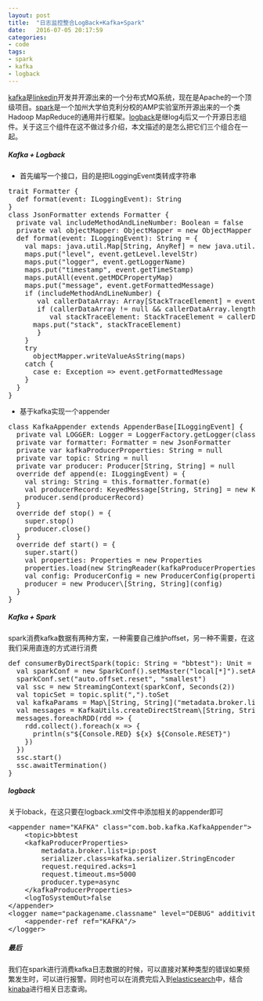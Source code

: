 ```yaml
---
layout: post
title:  "日志监控整合LogBack+Kafka+Spark"
date:   2016-07-05 20:17:59
categories: 
- code 
tags:
- spark
- kafka
- logback
---
```

[kafka](http://kafka.apache.org)是[linkedin](https://github.com/linkedin)开发并开源出来的一个分布式MQ系统，现在是Apache的一个顶级项目。[spark](http://spark.apache.org/)是一个加州大学伯克利分校的AMP实验室所开源出来的一个类Hadoop MapReduce的通用并行框架。[logback](https://logback.qos.ch/)是继log4j后又一个开源日志组件。关于这三个组件在这不做过多介绍，本文描述的是怎么把它们三个组合在一起。

##### Kafka + Logback
* 首先编写一个接口，目的是把ILoggingEvent类转成字符串
<pre>trait Formatter {
  def format(event: ILoggingEvent): String
}
class JsonFormatter extends Formatter {
  private val includeMethodAndLineNumber: Boolean = false
  private val objectMapper: ObjectMapper = new ObjectMapper
  def format(event: ILoggingEvent): String = {
    val maps: java.util.Map[String, AnyRef] = new java.util.HashMap[String, AnyRef]
    maps.put("level", event.getLevel.levelStr)
    maps.put("logger", event.getLoggerName)
    maps.put("timestamp", event.getTimeStamp)
    maps.putAll(event.getMDCPropertyMap)
    maps.put("message", event.getFormattedMessage)
    if (includeMethodAndLineNumber) {
       val callerDataArray: Array[StackTraceElement] = event.getCallerData
       if (callerDataArray != null && callerDataArray.length > 0) {
          val stackTraceElement: StackTraceElement = callerDataArray(0)
	  maps.put("stack", stackTraceElement)
       }
    }
    try
      objectMapper.writeValueAsString(maps)
    catch {
      case e: Exception => event.getFormattedMessage
    }
  }
}</pre>
* 基于kafka实现一个appender 
<pre>class KafkaAppender extends AppenderBase[ILoggingEvent] {
  private val LOGGER: Logger = LoggerFactory.getLogger(classOf[KafkaAppender])
  private var formatter: Formatter = new JsonFormatter
  private var kafkaProducerProperties: String = null
  private var topic: String = null
  private var producer: Producer[String, String] = null
  override def append(e: ILoggingEvent) = {
    val string: String = this.formatter.format(e)
    val producerRecord: KeyedMessage[String, String] = new KeyedMessage\[String, String](topic, string)
    producer.send(producerRecord)
  }
  override def stop() = {
    super.stop()
    producer.close()
  }
  override def start() = {
    super.start()
    val properties: Properties = new Properties
    properties.load(new StringReader(kafkaProducerProperties))
    val config: ProducerConfig = new ProducerConfig(properties)
    producer = new Producer\[String, String](config)
  }
}</pre>

##### Kafka + Spark
spark消费kafka数据有两种方案，一种需要自己维护offset，另一种不需要，在这我们采用直连的方式进行消费
<pre>def consumerByDirectSpark(topic: String = "bbtest"): Unit = {
  val sparkConf = new SparkConf().setMaster("local[*]").setAppName("kafka consumer")
  sparkConf.set("auto.offset.reset", "smallest")
  val ssc = new StreamingContext(sparkConf, Seconds(2))
  val topicSet = topic.split(",").toSet
  val kafkaParams = Map\[String, String]("metadata.broker.list" -> "ip:port", "serializer.class" -> "kafka.serializer.StringEncoder")
  val messages = KafkaUtils.createDirectStream\[String, String, StringDecoder, StringDecoder](ssc, kafkaParams, topicSet).map(x=>x._2)
  messages.foreachRDD(rdd => {
    rdd.collect().foreach(x => {
      println(s"${Console.RED} ${x} ${Console.RESET}")
    })
  })
  ssc.start()
  ssc.awaitTermination()
}
</pre>

##### logback 
关于loback，在这只要在logback.xml文件中添加相关的appender即可
<pre>&lt;appender name="KAFKA" class="com.bob.kafka.KafkaAppender">
    &lt;topic>bbtest</topic>
    &lt;kafkaProducerProperties>
        metadata.broker.list=ip:post
        serializer.class=kafka.serializer.StringEncoder
        request.required.acks=1
        request.timeout.ms=5000
        producer.type=async
    &lt;/kafkaProducerProperties>
    &lt;logToSystemOut>false</logToSystemOut>
&lt;/appender>
&lt;logger name="packagename.classname" level="DEBUG" additivity="false">
    &lt;appender-ref ref="KAFKA"/>
&lt;/logger>
</pre>

##### 最后
我们在spark进行消费kafka日志数据的时候，可以直接对某种类型的错误如果频繁发生时，可以进行报警。同时也可以在消费完后入到[elasticsearch](https://www.elastic.co/products/elasticsearch)中，结合[kinaba](https://www.elastic.co/products/kibana)进行相关日志查询。
